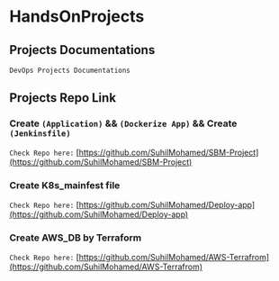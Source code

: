 # HandsOnProjects

## Projects Documentations
`DevOps Projects Documentations`

## Projects Repo Link
### Create `(Application)` && `(Dockerize App)` && Create `(Jenkinsfile)`
`Check Repo here:` [https://github.com/SuhilMohamed/SBM-Project](https://github.com/SuhilMohamed/SBM-Project)

### Create K8s_mainfest file
`Check Repo here:` [https://github.com/SuhilMohamed/Deploy-app](https://github.com/SuhilMohamed/Deploy-app)

### Create AWS_DB by Terraform
`Check Repo here:` [https://github.com/SuhilMohamed/AWS-Terrafrom](https://github.com/SuhilMohamed/AWS-Terrafrom)
